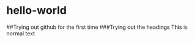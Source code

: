 # hello-world
##Trying out github for the first time
###Trying out the headings
This is normal text
